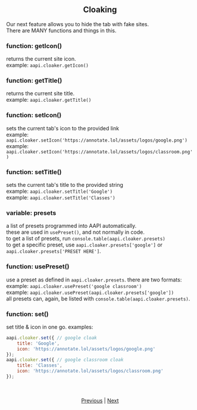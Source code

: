 <h2 align="center">Cloaking</h2>

Our next feature allows you to hide the tab with fake sites.<br>
There are MANY functions and things in this.<br>

### function: getIcon()
returns the current site icon.<br>
example: `aapi.cloaker.getIcon()`

### function: getTitle()
returns the current site title.<br>
example: `aapi.cloaker.getTitle()`

### function: setIcon()
sets the current tab's icon to the provided link<br>
example: `aapi.cloaker.setIcon('https://annotate.lol/assets/logos/google.png')`<br>
example: `aapi.cloaker.setIcon('https://annotate.lol/assets/logos/classroom.png')`

### function: setTitle()
sets the current tab's title to the provided string<br>
example: `aapi.cloaker.setTitle('Google')`<br>
example: `aapi.cloaker.setTitle('Classes')`

### variable: presets
a list of presets programmed into AAPI automatically.<br>
these are used in `usePreset()`, and not normally in code.<br>
to get a list of presets, run `console.table(aapi.cloaker.presets)`<br>
to get a specific preset, use `aapi.cloaker.presets['google']` or `aapi.cloaker.presets['PRESET HERE']`.

### function: usePreset()
use a preset as defined in `aapi.cloaker.presets`. there are two formats:<br>
example: `aapi.cloaker.usePreset('google classroom')`<br>
example: `aapi.cloaker.usePreset(aapi.cloaker.presets['google'])`<br>
all presets can, again, be listed with `console.table(aapi.cloaker.presets)`.

### function: set()
set title & icon in one go.
examples:
```js
aapi.cloaker.set({ // google cloak
    title: 'Google',
    icon: 'https://annotate.lol/assets/logos/google.png'
});
aapi.cloaker.set({ // google classroom cloak
    title: 'Classes',
    icon: 'https://annotate.lol/assets/logos/classroom.png'
});
```

<br>
<br>
<div align="center">
    <a href="./4_aboutblank.md">Previous</a> | <a href="./6_panickey.md">Next</a>
</div>